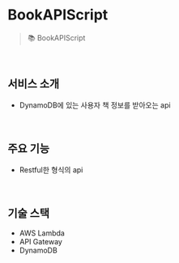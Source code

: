 # BookAPIScript
> 📚 BookAPIScript

<br />

## 서비스 소개
- DynamoDB에 있는 사용자 책 정보를 받아오는 api

<br />

## 주요 기능
- Restful한 형식의 api

<br />

## 기술 스택
- AWS Lambda
- API Gateway
- DynamoDB

<br />
